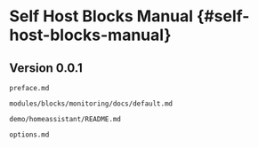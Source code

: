 # Self Host Blocks Manual {#self-host-blocks-manual}

## Version 0.0.1


```{=include=} preface
preface.md
```

```{=include=} chapters html:into-file=//blocks-monitoring.html
modules/blocks/monitoring/docs/default.md
```

```{=include=} chapters html:into-file=//demo-homeassistant.html
demo/homeassistant/README.md
```

```{=include=} appendix html:into-file=//options.html
options.md
```
